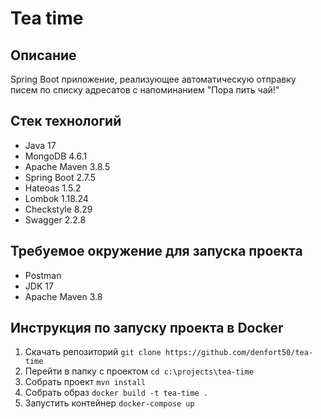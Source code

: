 # Tea time

## Описание
Spring Boot приложение, реализующее автоматическую отправку писем по списку адресатов с напоминанием "Пора пить чай!"

## Стек технологий
* Java 17
* MongoDB 4.6.1
* Apache Maven 3.8.5
* Spring Boot 2.7.5
* Hateoas 1.5.2
* Lombok 1.18.24
* Checkstyle 8.29
* Swagger 2.2.8

## Требуемое окружение для запуска проекта
* Postman
* JDK 17
* Apache Maven 3.8

## Инструкция по запуску проекта в Docker
1) Скачать репозиторий `git clone https://github.com/denfort50/tea-time`
2) Перейти в папку с проектом `cd c:\projects\tea-time`
3) Собрать проект `mvn install`
4) Собрать образ `docker build -t tea-time .`
5) Запустить контейнер `docker-compose up`
